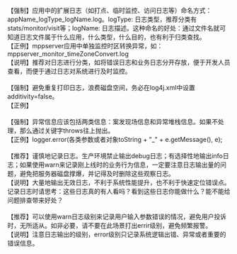 【强制】应用中的扩展日志（如打点、临时监控、访问日志等）命名方式：
appName_logType_logName.log。logType: 日志类型，推荐分类有stats/monitor/visit等；logName: 日志描述。这种命名的好处：通过文件名就可知道日志文件属于什么应用，什么类型，什么目的，也有利于归类查找。<br/>
【正例】mppserver应用中单独监控时区转换异常，如：mppserver_monitor_timeZoneConvert.log<br/>
【说明】推荐对日志进行分类，如将错误日志和业务日志分开存放，便于开发人员查看，而便于通过日志对系统进行及时监控。
<br/><br/>
【强制】避免重复打印日志，浪费磁盘空间，务必在log4j.xml中设置additivity=false。<br/>
【正例】<logger name="com.taobao.dubbo.config" additivity="false">
<br/><br/>
【强制】异常信息应该包括两类信息：案发现场信息和异常堆栈信息。如果不处理，那么通过关键字throws往上抛出。<br/>
【正例】logger.error(各类参数或者对象toString + "_" + e.getMessage(), e);
<br/><br/>
【推荐】谨慎地记录日志。生产环境禁止输出debug日志；有选择性地输出info日志；如果使用warn来记录刚上线时的业务行为信息，一定要注意日志输出量的问题，避免把服务器磁盘撑爆，并记得及时删除这些观察日志。<br/>
【说明】大量地输出无效日志，不利于系统性能提升，也不利于快速定位错误点。记录日志时请思考：这些日志真的有人看吗？看到这些日志你能做什么？能不能给问题排查带来好处？
<br/><br/>
【推荐】可以使用warn日志级别来记录用户输入参数错误的情况，避免用户投诉时，无所适从。如非必要，请不要在此场景打出errir级别，避免频繁报警。<br/>
【说明】注意日志输出的级别，error级别只记录系统逻辑出错、异常或者重要的错误信息。